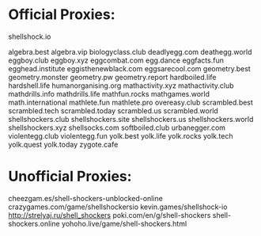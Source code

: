 # Official Proxies:
shellshock.io

algebra.best
algebra.vip
biologyclass.club
deadlyegg.com
deathegg.world
eggboy.club
eggboy.xyz
eggcombat.com
egg.dance
eggfacts.fun
egghead.institute
eggisthenewblack.com
eggsarecool.com
geometry.best
geometry.monster
geometry.pw
geometry.report
hardboiled.life
hardshell.life
humanorganising.org
mathactivity.xyz
mathactivity.club
mathdrills.info
mathdrills.life
mathfun.rocks
mathgames.world
math.international
mathlete.fun
mathlete.pro
overeasy.club
scrambled.best
scrambled.tech
scrambled.today
scrambled.us
scrambled.world
shellshockers.club
shellshockers.site
shellshockers.us
shellshockers.world
shellshockers.xyz
shellsocks.com
softboiled.club
urbanegger.com
violentegg.club
violentegg.fun
yolk.best
yolk.life
yolk.rocks
yolk.tech
yolk.quest
yolk.today
zygote.cafe

# Unofficial Proxies:
cheezgam.es/shell-shockers-unblocked-online 
crazygames.com/game/shellshockersio 
kevin.games/shellshock-io 
http://strelyaj.ru/shell_shockers 
poki.com/en/g/shell-shockers 
shell-shockers.online 
yohoho.live/game/shell-shockers.html 
